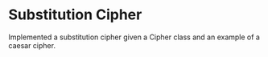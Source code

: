 # Substitution Cipher

Implemented a substitution cipher given a Cipher class and an example of a caesar cipher.
